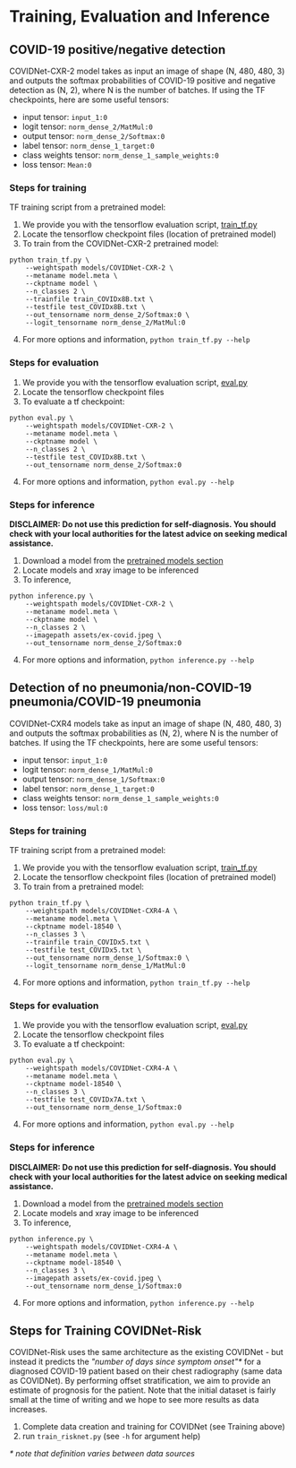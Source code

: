 # Training, Evaluation and Inference
## COVID-19 positive/negative detection
COVIDNet-CXR-2 model takes as input an image of shape (N, 480, 480, 3) and outputs the softmax probabilities of COVID-19 positive and negative detection as (N, 2), where N is the number of batches.
If using the TF checkpoints, here are some useful tensors:

* input tensor: `input_1:0`
* logit tensor: `norm_dense_2/MatMul:0`
* output tensor: `norm_dense_2/Softmax:0`
* label tensor: `norm_dense_1_target:0`
* class weights tensor: `norm_dense_1_sample_weights:0`
* loss tensor: `Mean:0`

### Steps for training
TF training script from a pretrained model:
1. We provide you with the tensorflow evaluation script, [train_tf.py](../train_tf.py)
2. Locate the tensorflow checkpoint files (location of pretrained model)
3. To train from the COVIDNet-CXR-2 pretrained model:
```
python train_tf.py \
    --weightspath models/COVIDNet-CXR-2 \
    --metaname model.meta \
    --ckptname model \
    --n_classes 2 \
    --trainfile train_COVIDx8B.txt \
    --testfile test_COVIDx8B.txt \
    --out_tensorname norm_dense_2/Softmax:0 \
    --logit_tensorname norm_dense_2/MatMul:0
```
4. For more options and information, `python train_tf.py --help`

### Steps for evaluation

1. We provide you with the tensorflow evaluation script, [eval.py](../eval.py)
2. Locate the tensorflow checkpoint files
3. To evaluate a tf checkpoint:
```
python eval.py \
    --weightspath models/COVIDNet-CXR-2 \
    --metaname model.meta \
    --ckptname model \
    --n_classes 2 \
    --testfile test_COVIDx8B.txt \
    --out_tensorname norm_dense_2/Softmax:0
```
4. For more options and information, `python eval.py --help`

### Steps for inference
**DISCLAIMER: Do not use this prediction for self-diagnosis. You should check with your local authorities for the latest advice on seeking medical assistance.**

1. Download a model from the [pretrained models section](models.md)
2. Locate models and xray image to be inferenced
3. To inference,
```
python inference.py \
    --weightspath models/COVIDNet-CXR-2 \
    --metaname model.meta \
    --ckptname model \
    --n_classes 2 \
    --imagepath assets/ex-covid.jpeg \
    --out_tensorname norm_dense_2/Softmax:0
```
4. For more options and information, `python inference.py --help`

## Detection of no pneumonia/non-COVID-19 pneumonia/COVID-19 pneumonia
COVIDNet-CXR4 models take as input an image of shape (N, 480, 480, 3) and outputs the softmax probabilities as (N, 2), where N is the number of batches.
If using the TF checkpoints, here are some useful tensors:

* input tensor: `input_1:0`
* logit tensor: `norm_dense_1/MatMul:0`
* output tensor: `norm_dense_1/Softmax:0`
* label tensor: `norm_dense_1_target:0`
* class weights tensor: `norm_dense_1_sample_weights:0`
* loss tensor: `loss/mul:0`

### Steps for training
TF training script from a pretrained model:
1. We provide you with the tensorflow evaluation script, [train_tf.py](../train_tf.py)
2. Locate the tensorflow checkpoint files (location of pretrained model)
3. To train from a pretrained model:
```
python train_tf.py \
    --weightspath models/COVIDNet-CXR4-A \
    --metaname model.meta \
    --ckptname model-18540 \
    --n_classes 3 \
    --trainfile train_COVIDx5.txt \
    --testfile test_COVIDx5.txt \
    --out_tensorname norm_dense_1/Softmax:0 \
    --logit_tensorname norm_dense_1/MatMul:0
```
4. For more options and information, `python train_tf.py --help`

### Steps for evaluation

1. We provide you with the tensorflow evaluation script, [eval.py](../eval.py)
2. Locate the tensorflow checkpoint files
3. To evaluate a tf checkpoint:
```
python eval.py \
    --weightspath models/COVIDNet-CXR4-A \
    --metaname model.meta \
    --ckptname model-18540 \
    --n_classes 3 \
    --testfile test_COVIDx7A.txt \
    --out_tensorname norm_dense_1/Softmax:0
```
4. For more options and information, `python eval.py --help`

### Steps for inference
**DISCLAIMER: Do not use this prediction for self-diagnosis. You should check with your local authorities for the latest advice on seeking medical assistance.**

1. Download a model from the [pretrained models section](models.md)
2. Locate models and xray image to be inferenced
3. To inference,
```
python inference.py \
    --weightspath models/COVIDNet-CXR4-A \
    --metaname model.meta \
    --ckptname model-18540 \
    --n_classes 3 \
    --imagepath assets/ex-covid.jpeg \
    --out_tensorname norm_dense_1/Softmax:0
```
4. For more options and information, `python inference.py --help`

## Steps for Training COVIDNet-Risk

COVIDNet-Risk uses the same architecture as the existing COVIDNet - but instead it predicts the *"number of days since symptom onset"\** for a diagnosed COVID-19 patient based on their chest radiography (same data as COVIDNet). By performing offset stratification, we aim to provide an estimate of prognosis for the patient. Note that the initial dataset is fairly small at the time of writing and we hope to see more results as data increases.

1. Complete data creation and training for COVIDNet (see Training above)
2. run `train_risknet.py` (see `-h` for argument help)

*\* note that definition varies between data sources*
